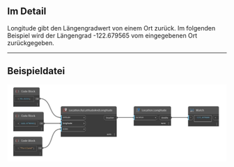 ## Im Detail
Longitude gibt den Längengradwert von einem Ort zurück. Im folgenden Beispiel wird der Längengrad -122.679565 vom eingegebenen Ort zurückgegeben.
___
## Beispieldatei

![Longitude](./DynamoUnits.Location.Longitude_img.jpg)

